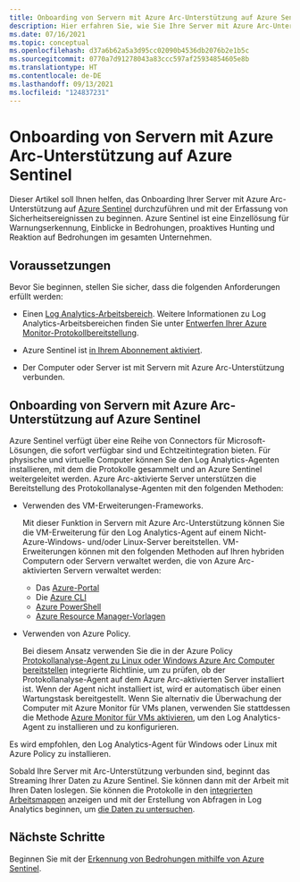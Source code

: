 ```yaml
---
title: Onboarding von Servern mit Azure Arc-Unterstützung auf Azure Sentinel
description: Hier erfahren Sie, wie Sie Ihre Server mit Azure Arc-Unterstützung zu Azure Sentinel hinzufügen und deren Sicherheitsstatus proaktiv überwachen.
ms.date: 07/16/2021
ms.topic: conceptual
ms.openlocfilehash: d37a6b62a5a3d95cc02090b4536db2076b2e1b5c
ms.sourcegitcommit: 0770a7d91278043a83ccc597af25934854605e8b
ms.translationtype: HT
ms.contentlocale: de-DE
ms.lasthandoff: 09/13/2021
ms.locfileid: "124837231"
---
```

# <a name="onboard-azure-arc-enabled-servers-to-azure-sentinel"></a>Onboarding von Servern mit Azure Arc-Unterstützung auf Azure Sentinel

Dieser Artikel soll Ihnen helfen, das Onboarding Ihrer Server mit Azure Arc-Unterstützung auf [Azure Sentinel](../../sentinel/overview.md) durchzuführen und mit der Erfassung von Sicherheitsereignissen zu beginnen. Azure Sentinel ist eine Einzellösung für Warnungserkennung, Einblicke in Bedrohungen, proaktives Hunting und Reaktion auf Bedrohungen im gesamten Unternehmen.

## <a name="prerequisites"></a>Voraussetzungen

Bevor Sie beginnen, stellen Sie sicher, dass die folgenden Anforderungen erfüllt werden:

- Einen [Log Analytics-Arbeitsbereich](../../azure-monitor/logs/data-platform-logs.md). Weitere Informationen zu Log Analytics-Arbeitsbereichen finden Sie unter [Entwerfen Ihrer Azure Monitor-Protokollbereitstellung](../../azure-monitor/logs/design-logs-deployment.md).

- Azure Sentinel ist [in Ihrem Abonnement aktiviert](../../sentinel/quickstart-onboard.md).

- Der Computer oder Server ist mit Servern mit Azure Arc-Unterstützung verbunden.

## <a name="onboard-azure-arc-enabled-servers-to-azure-sentinel"></a>Onboarding von Servern mit Azure Arc-Unterstützung auf Azure Sentinel

Azure Sentinel verfügt über eine Reihe von Connectors für Microsoft-Lösungen, die sofort verfügbar sind und Echtzeitintegration bieten. Für physische und virtuelle Computer können Sie den Log Analytics-Agenten installieren, mit dem die Protokolle gesammelt und an Azure Sentinel weitergeleitet werden. Azure Arc-aktivierte Server unterstützen die Bereitstellung des Protokollanalyse-Agenten mit den folgenden Methoden:

- Verwenden des VM-Erweiterungen-Frameworks.

    Mit dieser Funktion in Servern mit Azure Arc-Unterstützung können Sie die VM-Erweiterung für den Log Analytics-Agent auf einem Nicht-Azure-Windows- und/oder Linux-Server bereitstellen. VM-Erweiterungen können mit den folgenden Methoden auf Ihren hybriden Computern oder Servern verwaltet werden, die von Azure Arc-aktivierten Servern verwaltet werden:

    - Das [Azure-Portal](manage-vm-extensions-portal.md)
    - Die [Azure CLI](manage-vm-extensions-cli.md)
    - [Azure PowerShell](manage-vm-extensions-powershell.md)
    - [Azure Resource Manager-Vorlagen](manage-vm-extensions-template.md)

- Verwenden von Azure Policy.

    Bei diesem Ansatz verwenden Sie die in der Azure Policy [Protokollanalyse-Agent zu Linux oder Windows Azure Arc Computer bereitstellen](../../governance/policy/samples/built-in-policies.md#monitoring) integrierte Richtlinie, um zu prüfen, ob der Protokollanalyse-Agent auf dem Azure Arc-aktivierten Server installiert ist. Wenn der Agent nicht installiert ist, wird er automatisch über einen Wartungstask bereitgestellt. Wenn Sie alternativ die Überwachung der Computer mit Azure Monitor für VMs planen, verwenden Sie stattdessen die Methode [Azure Monitor für VMs aktivieren](../../governance/policy/samples/built-in-initiatives.md#monitoring), um den Log Analytics-Agent zu installieren und zu konfigurieren.

Es wird empfohlen, den Log Analytics-Agent für Windows oder Linux mit Azure Policy zu installieren.

Sobald Ihre Server mit Arc-Unterstützung verbunden sind, beginnt das Streaming Ihrer Daten zu Azure Sentinel. Sie können dann mit der Arbeit mit Ihren Daten loslegen. Sie können die Protokolle in den [integrierten Arbeitsmappen](../../sentinel/get-visibility.md) anzeigen und mit der Erstellung von Abfragen in Log Analytics beginnen, um [die Daten zu untersuchen](../../sentinel/investigate-cases.md).

## <a name="next-steps"></a>Nächste Schritte

Beginnen Sie mit der [Erkennung von Bedrohungen mithilfe von Azure Sentinel](../../sentinel/detect-threats-built-in.md).